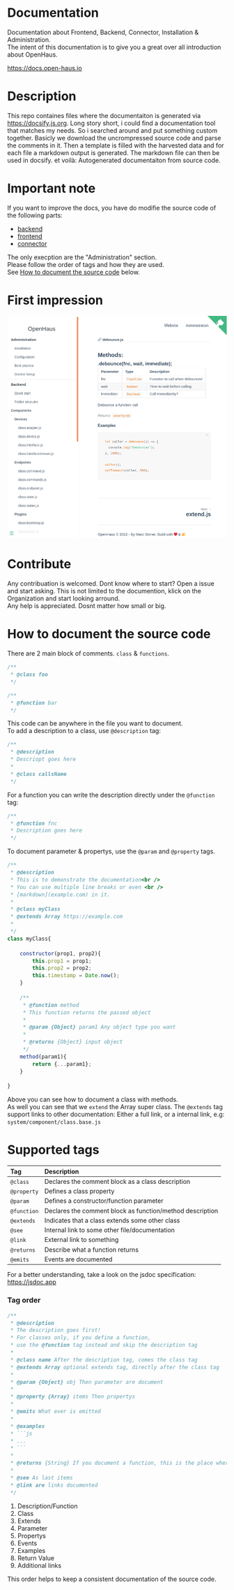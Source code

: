# Documentation
Documentation about Frontend, Backend, Connector, Installation &amp; Administration.<br />
The intent of this documentation is to give you a great over all introduction about OpenHaus.

https://docs.open-haus.io

# Description
This repo containes files where the documentaiton is generated via https://docsify.js.org.
Long story short, i could find a documentation tool that matches my needs. So i searched around and put something custom together.
Basicly we download the uncrompressed source code and parse the comments in it.
Then a template is filled with the harvested data and for each file a markdown output is generated. 
The markdown file can then be used in docsify. et voilà: Autogenerated documentaiton from source code.

# Important note
If you want to improve the docs, you have do modifie the source code of the following parts:
- [backend](https://github.com/OpenHausIO/backend)
- [frontend](https://github.com/OpenHausIO/frontend)
- [connector](https://github.com/OpenHausIO/connector)

The only execption are the "Administration" section.<br />
Please follow the order of tags and how they are used.<br />
See [How to document the source code](#how-to-document-the-source-code) below.

# First impression
![first-impression](docs/img/readme-picture.png)

# Contribute
Any contribuation is welcomed. Dont know where to start? Open a issue and start asking. This is not limited to the documention, klick on the Organization and start looking arround.<br />
Any help is appreciated. Dosnt matter how small or big.

# How to document the source code
There are 2 main block of comments. `class` & `functions`.
```js
/**
 * @class foo
 */
```

```js
/**
 * @function bar
 */
```

This code can be anywhere in the file you want to document.<br />
To add a description to a class, use `@description` tag:
```js
/**
 * @description
 * Descriopt goes here
 * 
 * @class callsName
 */
```
For a function you can write the description directly under the `@function` tag:
```js
/**
 * @function fnc
 * Description goes here
 */
```

To document parameter & propertys, use the `@param` and `@property` tags.
```js
/**
 * @description
 * This is to demonstrate the documentation<br />
 * You can use multiple line breaks or even <br />
 * [markdown](example.com) in it.
 * 
 * @class myClass
 * @extends Array https://example.com
 * 
 */
class myClass{

    constructor(prop1, prop2){
        this.prop1 = prop1;
        this.prop2 = prop2;
        this.timestamp = Date.now();
    }

    /**
     * @function method
     * This function returns the passed object
     * 
     * @param {Object} param1 Any object type you want
     * 
     * @returns {Object} input object
     */
    method(param1){
        return {...param1};
    }

}
```

Above you can see how to document a class with methods.<br />
As well you can see that we `extend` the Array super class.
The `@extends` tag support links to other documentation: Either a full link, or a internal link, e.g: `system/component/class.base.js`

# Supported tags
| Tag         | Description                                               |
| :---------- | :-------------------------------------------------------- |
| `@class`    | Declares the comment block as a class description         |
| `@property` | Defines a class property                                  |
| `@param`    | Defines a constructor/function parameter                  |
| `@function` | Declares the comment block as function/method description |
| `@extends`  | Indicates that a class extends some other class           |
| `@see`      | Internal link to some other file/documentation            |
| `@link`     | External link to something                                |
| `@returns`  | Describe what a function returns                          |
| `@emits`    | Events are documented                                     |

For a better understanding, take a look on the jsdoc specification: https://jsdoc.app

### Tag order
```js
/**
 * @description
 * The description goes first! 
 * For classes only, if you define a function, 
 * use the @function tag instead and skip the description tag
 * 
 * @class name After the description tag, comes the class tag
 * @extends Array optional extends tag, directly after the class tag
 * 
 * @param {Object} obj Then parameter are document
 * 
 * @property {Array} items Then propertys
 * 
 * @emits What ever is emitted
 * 
 * @examples 
 * ```js
 * ...
 * ```
 * 
 * @returns {String} If you document a function, this is the place where the return tag is used
 * 
 * @see As last items
 * @link are links documented
 */
```

1. Description/Function
2. Class
3. Extends
4. Parameter
5. Propertys
6. Events
7. Examples
8. Return Value
9. Additional links

This order helps to keep a consistent documentation of the source code.